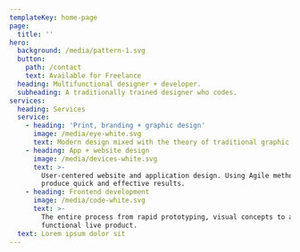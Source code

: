 ```yaml
---
templateKey: home-page
page:
  title: ''
hero:
  background: /media/pattern-1.svg
  button:
    path: /contact
    text: Available for Freelance
  heading: Multifunctional designer + developer.
  subheading: A traditionally trained designer who codes.
services:
  heading: Services
  service:
    - heading: 'Print, branding + graphic design'
      image: /media/eye-white.svg
      text: Modern design mixed with the theory of traditional graphic design.
    - heading: App + website design
      image: /media/devices-white.svg
      text: >-
        User-centered website and application design. Using Agile methods to
        produce quick and effective results.
    - heading: Frontend development
      image: /media/code-white.svg
      text: >-
        The entire process from rapid prototyping, visual concepts to a fully
        functional live product.
  text: Lorem ipsum dolor sit
---
```


